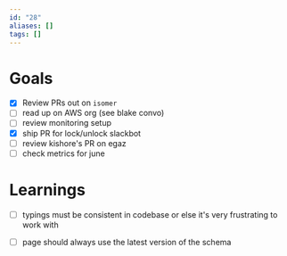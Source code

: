 ```yaml
---
id: "28"
aliases: []
tags: []
---
```

# Goals

- [x] Review PRs out on `isomer`
- [ ] read up on AWS org (see blake convo)
- [ ] review monitoring setup
- [x] ship PR for lock/unlock slackbot
- [ ] review kishore's PR on egaz
- [ ] check metrics for june

# Learnings

- [ ] typings must be consistent in codebase or else it's very frustrating to work with
- [ ] page should always use the latest version of the schema

